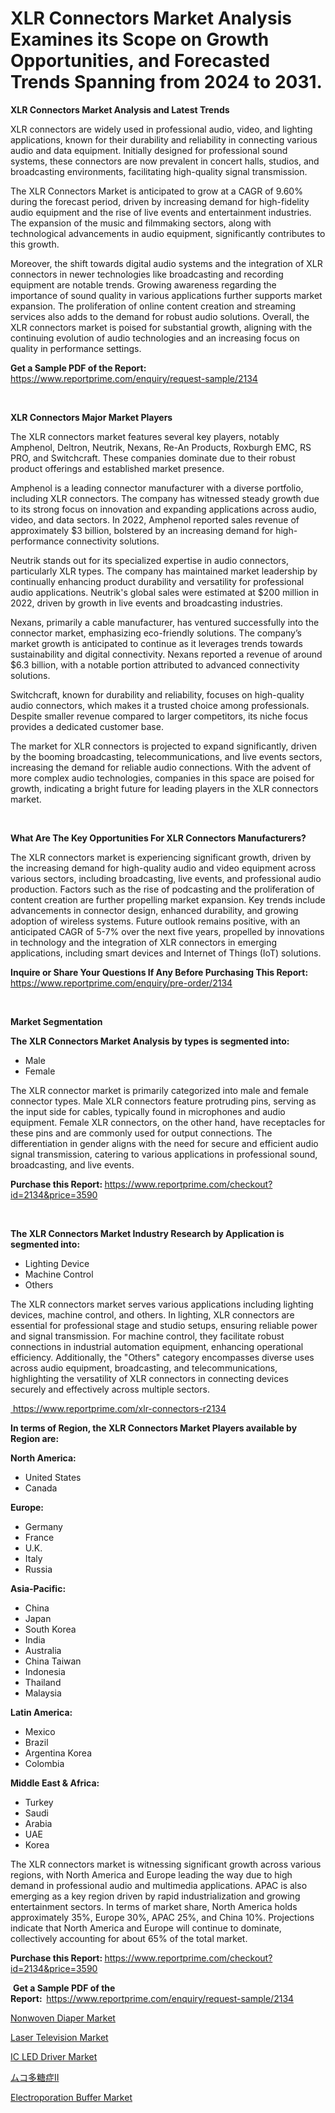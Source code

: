 <p><h1>XLR Connectors Market Analysis Examines its Scope on Growth Opportunities, and Forecasted Trends Spanning from 2024 to 2031.</h1></p><p><strong>XLR Connectors Market Analysis and Latest Trends</strong></p>
<p><p>XLR connectors are widely used in professional audio, video, and lighting applications, known for their durability and reliability in connecting various audio and data equipment. Initially designed for professional sound systems, these connectors are now prevalent in concert halls, studios, and broadcasting environments, facilitating high-quality signal transmission.</p><p>The XLR Connectors Market is anticipated to grow at a CAGR of 9.60% during the forecast period, driven by increasing demand for high-fidelity audio equipment and the rise of live events and entertainment industries. The expansion of the music and filmmaking sectors, along with technological advancements in audio equipment, significantly contributes to this growth. </p><p>Moreover, the shift towards digital audio systems and the integration of XLR connectors in newer technologies like broadcasting and recording equipment are notable trends. Growing awareness regarding the importance of sound quality in various applications further supports market expansion. The proliferation of online content creation and streaming services also adds to the demand for robust audio solutions. Overall, the XLR connectors market is poised for substantial growth, aligning with the continuing evolution of audio technologies and an increasing focus on quality in performance settings.</p></p>
<p><strong>Get a Sample PDF of the Report:&nbsp;</strong> <a href="https://www.reportprime.com/enquiry/request-sample/2134">https://www.reportprime.com/enquiry/request-sample/2134</a></p>
<p>&nbsp;</p>
<p><strong>XLR Connectors Major Market Players</strong></p>
<p><p>The XLR connectors market features several key players, notably Amphenol, Deltron, Neutrik, Nexans, Re-An Products, Roxburgh EMC, RS PRO, and Switchcraft. These companies dominate due to their robust product offerings and established market presence.</p><p>Amphenol is a leading connector manufacturer with a diverse portfolio, including XLR connectors. The company has witnessed steady growth due to its strong focus on innovation and expanding applications across audio, video, and data sectors. In 2022, Amphenol reported sales revenue of approximately $3 billion, bolstered by an increasing demand for high-performance connectivity solutions.</p><p>Neutrik stands out for its specialized expertise in audio connectors, particularly XLR types. The company has maintained market leadership by continually enhancing product durability and versatility for professional audio applications. Neutrik's global sales were estimated at $200 million in 2022, driven by growth in live events and broadcasting industries.</p><p>Nexans, primarily a cable manufacturer, has ventured successfully into the connector market, emphasizing eco-friendly solutions. The company’s market growth is anticipated to continue as it leverages trends towards sustainability and digital connectivity. Nexans reported a revenue of around $6.3 billion, with a notable portion attributed to advanced connectivity solutions.</p><p>Switchcraft, known for durability and reliability, focuses on high-quality audio connectors, which makes it a trusted choice among professionals. Despite smaller revenue compared to larger competitors, its niche focus provides a dedicated customer base.</p><p>The market for XLR connectors is projected to expand significantly, driven by the booming broadcasting, telecommunications, and live events sectors, increasing the demand for reliable audio connections. With the advent of more complex audio technologies, companies in this space are poised for growth, indicating a bright future for leading players in the XLR connectors market.</p></p>
<p>&nbsp;</p>
<p><strong>What Are The Key Opportunities For XLR Connectors Manufacturers?</strong></p>
<p><p>The XLR connectors market is experiencing significant growth, driven by the increasing demand for high-quality audio and video equipment across various sectors, including broadcasting, live events, and professional audio production. Factors such as the rise of podcasting and the proliferation of content creation are further propelling market expansion. Key trends include advancements in connector design, enhanced durability, and growing adoption of wireless systems. Future outlook remains positive, with an anticipated CAGR of 5-7% over the next five years, propelled by innovations in technology and the integration of XLR connectors in emerging applications, including smart devices and Internet of Things (IoT) solutions.</p></p>
<p><strong>Inquire or Share Your Questions If Any Before Purchasing This Report:</strong> <a href="https://www.reportprime.com/enquiry/pre-order/2134">https://www.reportprime.com/enquiry/pre-order/2134</a></p>
<p>&nbsp;</p>
<p><strong>Market Segmentation</strong></p>
<p><strong>The XLR Connectors Market Analysis by types is segmented into:</strong></p>
<p><ul><li>Male</li><li>Female</li></ul></p>
<p><p>The XLR connector market is primarily categorized into male and female connector types. Male XLR connectors feature protruding pins, serving as the input side for cables, typically found in microphones and audio equipment. Female XLR connectors, on the other hand, have receptacles for these pins and are commonly used for output connections. The differentiation in gender aligns with the need for secure and efficient audio signal transmission, catering to various applications in professional sound, broadcasting, and live events.</p></p>
<p><strong>Purchase this Report:&nbsp;</strong><a href="https://www.reportprime.com/checkout?id=2134&price=3590">https://www.reportprime.com/checkout?id=2134&price=3590</a></p>
<p>&nbsp;</p>
<p><strong>The XLR Connectors Market Industry Research by Application is segmented into:</strong></p>
<p><ul><li>Lighting Device</li><li>Machine Control</li><li>Others</li></ul></p>
<p><p>The XLR connectors market serves various applications including lighting devices, machine control, and others. In lighting, XLR connectors are essential for professional stage and studio setups, ensuring reliable power and signal transmission. For machine control, they facilitate robust connections in industrial automation equipment, enhancing operational efficiency. Additionally, the "Others" category encompasses diverse uses across audio equipment, broadcasting, and telecommunications, highlighting the versatility of XLR connectors in connecting devices securely and effectively across multiple sectors.</p></p>
<p><a href="https://www.reportprime.com/xlr-connectors-r2134">&nbsp;https://www.reportprime.com/xlr-connectors-r2134</a></p>
<p><strong>In terms of Region, the XLR Connectors Market Players available by Region are:</strong></p>
<p>
    <p> <strong> North America: </strong>
        <ul>
            <li>United States</li>
            <li>Canada</li>
        </ul>
        </p> 
    <p> <strong> Europe: </strong>
        <ul>
            <li>Germany</li>
            <li>France</li>
            <li>U.K.</li>
            <li>Italy</li>
            <li>Russia</li>
        </ul>
        </p> 
    <p> <strong> Asia-Pacific: </strong>
        <ul>
            <li>China</li>
            <li>Japan</li>
            <li>South Korea</li>
            <li>India</li>
            <li>Australia</li>
            <li>China Taiwan</li>
            <li>Indonesia</li>
            <li>Thailand</li>
            <li>Malaysia</li>
        </ul>
        </p> 
    <p> <strong> Latin America: </strong>
        <ul>
            <li>Mexico</li>
            <li>Brazil</li>
            <li>Argentina Korea</li>
            <li>Colombia</li>
        </ul>
        </p> 
    <p> <strong> Middle East & Africa: </strong>
        <ul>
            <li>Turkey</li>
            <li>Saudi</li>
            <li>Arabia</li>
            <li>UAE</li>
            <li>Korea</li>
        </ul>
    </p>
    </p>
<p><p>The XLR connectors market is witnessing significant growth across various regions, with North America and Europe leading the way due to high demand in professional audio and multimedia applications. APAC is also emerging as a key region driven by rapid industrialization and growing entertainment sectors. In terms of market share, North America holds approximately 35%, Europe 30%, APAC 25%, and China 10%. Projections indicate that North America and Europe will continue to dominate, collectively accounting for about 65% of the total market.</p></p>
<p><strong>Purchase this Report: </strong><a href="https://www.reportprime.com/checkout?id=2134&price=3590">https://www.reportprime.com/checkout?id=2134&price=3590</a></p>
<p>&nbsp;<strong>Get a Sample PDF of the Report:&nbsp;&nbsp;</strong><a href="https://www.reportprime.com/enquiry/request-sample/2134">https://www.reportprime.com/enquiry/request-sample/2134</a></p>
<p><strong></strong></p>
<p><p><a href="https://issuu.com/reportprime-2/docs/nonwoven-diaper-market-size-2030.pp_1c5d0e90137534">Nonwoven Diaper Market</a></p><p><a href="https://www.linkedin.com/pulse/laser-television-market-essentials-key-players-demand-drivers-iutxf?trackingId=AGChXyN2T7GkKj6IjHyRwQ%3D%3D">Laser Television Market</a></p><p><a href="https://github.com/WillieWoodard/Market-Research-Report-List-6/blob/main/ic-led-driver-market.md">IC LED Driver Market</a></p><p><a href="https://medium.com/@johnson154chris/%E3%83%A0%E3%82%B3%E5%A4%9A%E7%B3%96%E9%A1%9E%E7%97%87ii%E5%B8%82%E5%A0%B4%E3%82%B7%E3%82%A7%E3%82%A2%E3%81%A8%E6%96%B0%E3%81%9F%E3%81%AA%E3%83%88%E3%83%AC%E3%83%B3%E3%83%89%E5%88%86%E6%9E%90-%E3%81%9D%E3%81%AE%E3%82%BF%E3%82%A4%E3%83%97-%E3%82%A2%E3%83%97%E3%83%AA%E3%82%B1%E3%83%BC%E3%82%B7%E3%83%A7%E3%83%B3-%E3%82%A8%E3%83%B3%E3%83%89%E3%83%A6%E3%83%BC%E3%82%B9%E3%81%AB%E3%82%88%E3%82%8B2024%E5%B9%B4%E3%81%8B%E3%82%892031%E5%B9%B4%E3%81%BE%E3%81%A7%E3%81%AE%E4%BA%88%E6%B8%AC-8dfe1d62ead9">ムコ多糖症II</a></p><p><a href="https://www.linkedin.com/pulse/electroporation-buffer-market-size-share-trends-analysis-report-jntec?trackingId=GbEb45tuQZS7ykVa%2FhsUTQ%3D%3D">Electroporation Buffer Market</a></p></p>